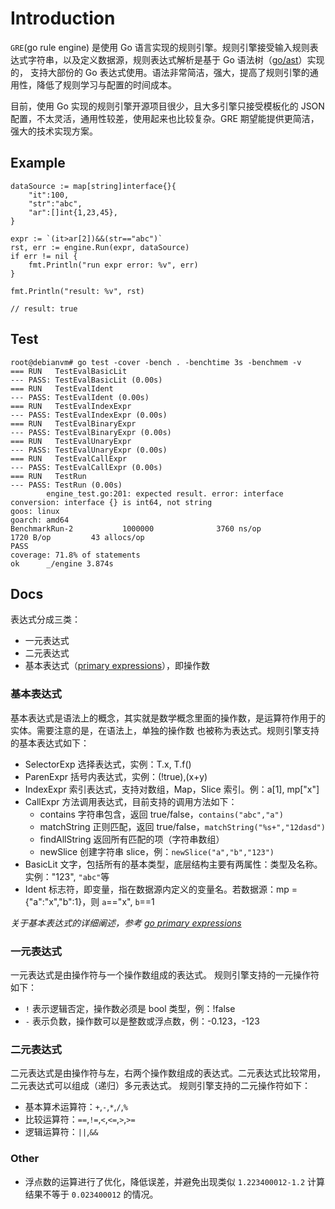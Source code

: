 # Introduction

`GRE`(go rule engine) 是使用 Go 语言实现的规则引擎。规则引擎接受输入规则表达式字符串，以及定义数据源，规则表达式解析是基于 Go 语法树（[go/ast](https://godoc.org/go/ast)）实现的，
支持大部份的 Go 表达式使用。语法非常简洁，强大，提高了规则引擎的通用性，降低了规则学习与配置的时间成本。

目前，使用 Go 实现的规则引擎开源项目很少，且大多引擎只接受模板化的 JSON 配置，不太灵活，通用性较差，使用起来也比较复杂。GRE 期望能提供更简洁，强大的技术实现方案。

## Example

```
dataSource := map[string]interface{}{
	"it":100,
	"str":"abc",
	"ar":[]int{1,23,45},
}

expr := `(it>ar[2])&&(str=="abc")`
rst, err := engine.Run(expr, dataSource)
if err != nil {
	fmt.Println("run expr error: %v", err)
}

fmt.Println("result: %v", rst)

// result: true
```


## Test

```
root@debianvm# go test -cover -bench . -benchtime 3s -benchmem -v
=== RUN   TestEvalBasicLit
--- PASS: TestEvalBasicLit (0.00s)
=== RUN   TestEvalIdent
--- PASS: TestEvalIdent (0.00s)
=== RUN   TestEvalIndexExpr
--- PASS: TestEvalIndexExpr (0.00s)
=== RUN   TestEvalBinaryExpr
--- PASS: TestEvalBinaryExpr (0.00s)
=== RUN   TestEvalUnaryExpr
--- PASS: TestEvalUnaryExpr (0.00s)
=== RUN   TestEvalCallExpr
--- PASS: TestEvalCallExpr (0.00s)
=== RUN   TestRun
--- PASS: TestRun (0.00s)
        engine_test.go:201: expected result. error: interface conversion: interface {} is int64, not string
goos: linux
goarch: amd64
BenchmarkRun-2           1000000              3760 ns/op            1720 B/op         43 allocs/op
PASS
coverage: 71.8% of statements
ok      _/engine 3.874s

```

## Docs

表达式分成三类：

- 一元表达式
- 二元表达式
- 基本表达式（[primary expressions](https://golang.org/ref/spec#Primary_expressions)），即操作数

### 基本表达式

基本表达式是语法上的概念，其实就是数学概念里面的操作数，是运算符作用于的实体。需要注意的是，在语法上，单独的操作数
也被称为表达式。规则引擎支持的基本表达式如下：

- SelectorExp 选择表达式，实例：T.x, T.f()
- ParenExpr 括号内表达式，实例：(!true),(x+y)
- IndexExpr 索引表达式，支持对数组，Map，Slice 索引。例：a[1], mp["x"]
- CallExpr 方法调用表达式，目前支持的调用方法如下：
  - contains 字符串包含，返回 true/false，`contains("abc","a")`
  - matchString 正则匹配，返回 true/false，`matchString("%s+","12dasd")`
  - findAllString 返回所有匹配的项（字符串数组）
  - newSlice 创建字符串 slice，例：`newSlice("a","b","123")`
- BasicLit 文字，包括所有的基本类型，底层结构主要有两属性：类型及名称。实例："123", `"abc"`等
- Ident 标志符，即变量，指在数据源内定义的变量名。若数据源：mp = {"a":"x","b":1}，则 `a`=="x", `b`==1

*关于基本表达式的详细阐述，参考 [go primary expressions](https://golang.org/ref/spec#Primary_expressions)*

### 一元表达式

一元表达式是由操作符与一个操作数组成的表达式。
规则引擎支持的一元操作符如下：

- `!` 表示逻辑否定，操作数必须是 bool 类型，例：!false
- `-` 表示负数，操作数可以是整数或浮点数，例：-0.123，-123

### 二元表达式

二元表达式是由操作符与左，右两个操作数组成的表达式。二元表达式比较常用，二元表达式可以组成（递归）多元表达式。
规则引擎支持的二元操作符如下：

- 基本算术运算符：`+`,`-`,`*`,`/`,`%`
- 比较运算符：`==`,`!=`,`<`,`<=`,`>`,`>=`
- 逻辑运算符：`||`,`&&`

### Other

- 浮点数的运算进行了优化，降低误差，并避免出现类似 `1.223400012-1.2` 计算结果不等于 `0.023400012` 的情况。

